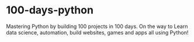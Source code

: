 # 100-days-python
Mastering Python by building 100 projects in 100 days. On the way to Learn data science, automation, build websites, games and apps all using Python!
